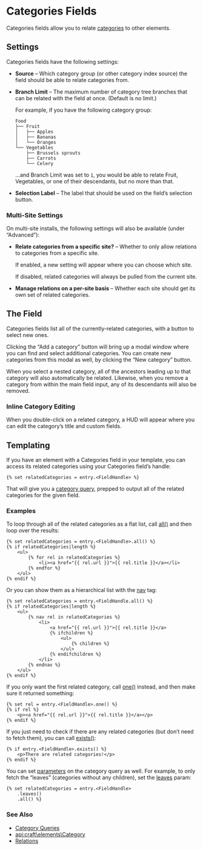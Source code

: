 # Categories Fields

Categories fields allow you to relate [categories](categories.md) to other elements.

## Settings

Categories fields have the following settings:

- **Source** – Which category group (or other category index source) the field should be able to relate categories from.
- **Branch Limit** – The maximum number of category tree branches that can be related with the field at once. (Default is no limit.)

  For example, if you have the following category group:
  
  ```
  Food
  ├── Fruit
  │   ├── Apples
  │   ├── Bananas
  │   └── Oranges
  └── Vegetables
      ├── Brussels sprouts
      ├── Carrots
      └── Celery
  ```

  …and Branch Limit was set to `1`, you would be able to relate Fruit, Vegetables, or one of their descendants, but no more than that.

- **Selection Label** – The label that should be used on the field’s selection button.

### Multi-Site Settings

On multi-site installs, the following settings will also be available (under “Advanced”):

- **Relate categories from a specific site?** – Whether to only allow relations to categories from a specific site.

  If enabled, a new setting will appear where you can choose which site.
  
  If disabled, related categories will always be pulled from the current site.

- **Manage relations on a per-site basis** – Whether each site should get its own set of related categories.

## The Field

Categories fields list all of the currently-related categories, with a button to select new ones.

Clicking the “Add a category” button will bring up a modal window where you can find and select additional categories. You can create new categories from this modal as well, by clicking the “New category” button.

When you select a nested category, all of the ancestors leading up to that category will also automatically be related. Likewise, when you remove a category from within the main field input, any of its descendants will also be removed.

### Inline Category Editing

When you double-click on a related category, a HUD will appear where you can edit the category’s title and custom fields.

## Templating

If you have an element with a Categories field in your template, you can access its related categories using your Categories field’s handle:

```twig
{% set relatedCategories = entry.<FieldHandle> %}
```

That will give you a [category query](dev/element-queries/category-queries.md), prepped to output all of the related categories for the given field.

### Examples

To loop through all of the related categories as a flat list, call [all()](api:craft\db\Query::all()) and then loop over the results:

```twig
{% set relatedCategories = entry.<FieldHandle>.all() %}
{% if relatedCategories|length %}
    <ul>
        {% for rel in relatedCategories %}
            <li><a href="{{ rel.url }}">{{ rel.title }}</a></li>
        {% endfor %}
    </ul>
{% endif %}
```

Or you can show them as a hierarchical list with the [nav](dev/tags/nav.md) tag:

```twig
{% set relatedCategories = entry.<FieldHandle.all() %}
{% if relatedCategories|length %}
    <ul>
        {% nav rel in relatedCategories %}
            <li>
                <a href="{{ rel.url }}">{{ rel.title }}</a>
                {% ifchildren %}
                    <ul>
                        {% children %}
                    </ul>
                {% endifchildren %}
            </li>
        {% endnav %}
    </ul>
{% endif %}
```

If you only want the first related category, call [one()](api:craft\db\Query::one()) instead, and then make sure it returned something:

```twig
{% set rel = entry.<FieldHandle>.one() %}
{% if rel %}
    <p><a href="{{ rel.url }}">{{ rel.title }}</a></p>
{% endif %}
```

If you just need to check if there are any related categories (but don’t need to fetch them), you can call [exists()](api:craft\db\Query::exists()):

```twig
{% if entry.<FieldHandle>.exists() %}
    <p>There are related categories!</p>
{% endif %}
```

You can set [parameters](dev/element-queries/category-queries.md#parameters) on the category query as well. For example, to only fetch the “leaves” (categories without any children), set the [leaves](dev/element-queries/category-queries.md#leaves) param:

```twig
{% set relatedCategories = entry.<FieldHandle>
    .leaves()
    .all() %}
```

### See Also

* [Category Queries](dev/element-queries/category-queries.md)
* <api:craft\elements\Category>
* [Relations](relations.md)
